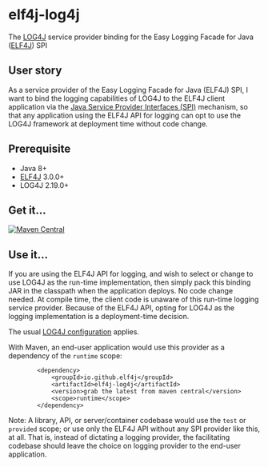 # elf4j-log4j

The [LOG4J](https://logging.apache.org/log4j/2.x/) service provider binding for the Easy Logging Facade for
Java ([ELF4J](https://github.com/elf4j/elf4j-api)) SPI

## User story

As a service provider of the Easy Logging Facade for Java (ELF4J) SPI, I want to bind the logging capabilities of LOG4J
to the ELF4J client application via
the [Java Service Provider Interfaces (SPI)](https://docs.oracle.com/javase/tutorial/sound/SPI-intro.html) mechanism,
so that any application using the ELF4J API for logging can opt to use the LOG4J framework at deployment time without
code change.

## Prerequisite

- Java 8+
- [ELF4J](https://github.com/elf4j/elf4j-api) 3.0.0+
- LOG4J 2.19.0+

## Get it...

[![Maven Central](https://img.shields.io/maven-central/v/io.github.elf4j/elf4j-log4j.svg?label=Maven%20Central)](https://search.maven.org/search?q=g:%22io.github.elf4j%22%20AND%20a:%22elf4j-log4j%22)

## Use it...

If you are using the ELF4J API for logging, and wish to select or change to use LOG4J as the run-time implementation,
then simply pack this binding JAR in the classpath when the application deploys. No code change needed. At compile time,
the client code is unaware of this run-time logging service provider. Because of the ELF4J API, opting for LOG4J as the
logging implementation is a deployment-time decision.

The usual [LOG4J configuration](https://logging.apache.org/log4j/2.x/manual/configuration.html) applies.

With Maven, an end-user application would use this provider as a dependency of the `runtime` scope:

```
        <dependency>
            <groupId>io.github.elf4j</groupId>
            <artifactId>elf4j-log4j</artifactId>
            <version>grab the latest from maven central</version>
            <scope>runtime</scope>
        </dependency>
```

Note: A library, API, or server/container codebase would use the `test` or `provided` scope; or use only the ELF4J API
without any SPI provider like this, at all. That is, instead of dictating a logging provider, the facilitating codebase
should leave the choice on logging provider to the end-user application.
